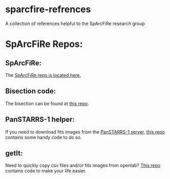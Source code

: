 # sparcfire-refrences
A collection of references helpful to the SpArcFiRe research group

# SpArcFiRe Repos:

## SpArcFiRe:
The [SpArcFiRe repo is located here.](https://github.com/waynebhayes/SpArcFiRe)

## Bisection code:
The bisection can be found at [this repo](https://github.com/wschallo/bisection_fit).

## PanSTARRS-1 helper:
If you need to download fits images from the [PanSTARRS-1 server](https://ps1images.stsci.edu/cgi-bin/ps1cutouts), [this repo](https://github.com/wschallo/pann_starr_fits_helper) contains some handy code to do so.

## getIt:

Need to quickly copy csv files and/or fits images from openlab? [This repo](https://github.com/wschallo/getIt) contains code to make your life easier.

